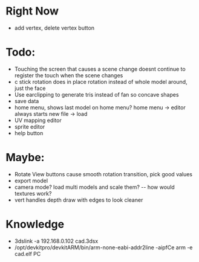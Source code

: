 # Right Now
* add vertex, delete vertex button

# Todo:
* Touching the screen that causes a scene change doesnt continue to register the touch when the scene changes
* c stick rotation does in place rotation instead of whole model around, just the face
* Use earclipping to generate tris instead of fan so concave shapes
* save data
* home menu, shows last model on home menu? home menu -> editor always starts new file -> load
* UV mapping editor
* sprite editor
* help button

# Maybe:
* Rotate View buttons cause smooth rotation transition, pick good values
* export model
* camera mode? load multi models and scale them? -- how would textures work?
* vert handles depth draw with edges to look cleaner

# Knowledge
* 3dslink -a 192.168.0.102 cad.3dsx
* /opt/devkitpro/devkitARM/bin/arm-none-eabi-addr2line -aipfCe arm -e cad.elf PC
